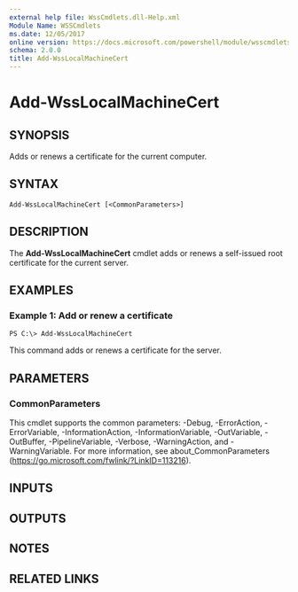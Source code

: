 ```yaml
---
external help file: WssCmdlets.dll-Help.xml
Module Name: WSSCmdlets
ms.date: 12/05/2017
online version: https://docs.microsoft.com/powershell/module/wsscmdlets/add-wsslocalmachinecert?view=windowsserver2012r2-ps&wt.mc_id=ps-gethelp
schema: 2.0.0
title: Add-WssLocalMachineCert
---
```


# Add-WssLocalMachineCert

## SYNOPSIS
Adds or renews a certificate for the current computer.

## SYNTAX

```
Add-WssLocalMachineCert [<CommonParameters>]
```

## DESCRIPTION
The **Add-WssLocalMachineCert** cmdlet adds or renews a self-issued root certificate for the current server.

## EXAMPLES

### Example 1: Add or renew a certificate
```
PS C:\> Add-WssLocalMachineCert
```

This command adds or renews a certificate for the server.

## PARAMETERS

### CommonParameters
This cmdlet supports the common parameters: -Debug, -ErrorAction, -ErrorVariable, -InformationAction, -InformationVariable, -OutVariable, -OutBuffer, -PipelineVariable, -Verbose, -WarningAction, and -WarningVariable. For more information, see about_CommonParameters (https://go.microsoft.com/fwlink/?LinkID=113216).

## INPUTS

## OUTPUTS

## NOTES

## RELATED LINKS

